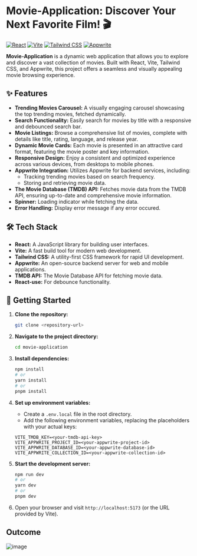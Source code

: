 # Movie-Application: Discover Your Next Favorite Film! 🎬

[![React](https://img.shields.io/badge/React-18.2.0-blue?logo=react)](https://react.dev/)
[![Vite](https://img.shields.io/badge/Vite-5.0.12-blueviolet?logo=vite)](https://vitejs.dev/)
[![Tailwind CSS](https://img.shields.io/badge/Tailwind_CSS-3.4.1-38B2AC?logo=tailwindcss)](https://tailwindcss.com/)
[![Appwrite](https://img.shields.io/badge/Appwrite-1.4.13-orange?logo=appwrite)](https://appwrite.io/)

**Movie-Application** is a dynamic web application that allows you to explore and discover a vast collection of movies. Built with React, Vite, Tailwind CSS, and Appwrite, this project offers a seamless and visually appealing movie browsing experience.

## ✨ Features

-   **Trending Movies Carousel:**  A visually engaging carousel showcasing the top trending movies, fetched dynamically.
-   **Search Functionality:**  Easily search for movies by title with a responsive and debounced search bar.
-   **Movie Listings:** Browse a comprehensive list of movies, complete with details like title, rating, language, and release year.
-   **Dynamic Movie Cards:** Each movie is presented in an attractive card format, featuring the movie poster and key information.
-   **Responsive Design:**  Enjoy a consistent and optimized experience across various devices, from desktops to mobile phones.
-   **Appwrite Integration:** Utilizes Appwrite for backend services, including:
    -   Tracking trending movies based on search frequency.
    -   Storing and retrieving movie data.
-   **The Movie Database (TMDB) API:** Fetches movie data from the TMDB API, ensuring up-to-date and comprehensive movie information.
- **Spinner:** Loading indicator while fetching the data.
- **Error Handling:** Display error message if any error occured.

## 🛠️ Tech Stack

-   **React:**  A JavaScript library for building user interfaces.
-   **Vite:**  A fast build tool for modern web development.
-   **Tailwind CSS:**  A utility-first CSS framework for rapid UI development.
-   **Appwrite:**  An open-source backend server for web and mobile applications.
-   **TMDB API:**  The Movie Database API for fetching movie data.
-   **React-use:** For debounce functionality.

## 🚀 Getting Started

1.  **Clone the repository:**

    ```bash
    git clone <repository-url>
    ```

2.  **Navigate to the project directory:**

    ```bash
    cd movie-application
    ```

3.  **Install dependencies:**

    ```bash
    npm install
    # or
    yarn install
    # or
    pnpm install
    ```

4.  **Set up environment variables:**

    -   Create a `.env.local` file in the root directory.
    -   Add the following environment variables, replacing the placeholders with your actual keys:

    ```
    VITE_TMDB_KEY=<your-tmdb-api-key>
    VITE_APPWRITE_PROJECT_ID=<your-appwrite-project-id>
    VITE_APPWRITE_DATABASE_ID=<your-appwrite-database-id>
    VITE_APPWRITE_COLLECTION_ID=<your-appwrite-collection-id>
    ```

5.  **Start the development server:**

    ```bash
    npm run dev
    # or
    yarn dev
    # or
    pnpm dev
    ```

6.  Open your browser and visit `http://localhost:5173` (or the URL provided by Vite).

## Outcome

![image](https://github.com/user-attachments/assets/0f0e9348-aece-4f42-8a6f-8d404d58ea39)



